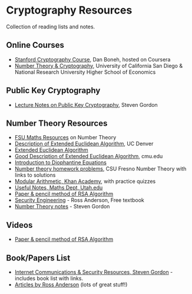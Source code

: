 Cryptography Resources
======================

Collection of reading lists and notes.

Online Courses
--------------
* [Stanford Cryptography Course][11], Dan Boneh, hosted on Coursera
* [Number Theory & Cryptography][12], University of California San Diego & National Research University Higher School of Economics

Public Key Cryptography
-----------------------
* [Lecture Notes on Public Key Cryptography][13], Steven Gordon

Number Theory Resources
-----------------------
* [FSU Maths Resources][1] on Number Theory
* [Description of Extended Euclidean Algorithm][2], UC Denver
* [Extended Euclidean Algorithm][3]
* [Good Description of Extended Euclidean Algorithm][4], cmu.edu
* [Introduction to Diophantine Equations][5]
* [Number theory homework problems][6], CSU Fresno Number Theory with links to solutions
* [Modular Arithmetic, Khan Academy][7], with practice quizzes
* [Useful Notes, Maths Dept, Utah.edu][8]
* [Paper & pencil method of RSA Algorithm][9]
* [Security Engineering][10] - Ross Anderson, Free textbook
* [Number Theory notes][14] - Steven Gordon

Videos
------
* [Paper & pencil method of RSA Algorithm][16]

Book/Papers List
----------------
* [Internet Communications & Security Resources, Steven Gordon][15] - includes book list with links.
* [Articles by Ross Anderson][17] (lots of great stuff!)


[1]: https://www.math.fsu.edu/~pkirby/mad2104/SlideShow/TableofContents.pdf
[2]: http://www-math.ucdenver.edu/~wcherowi/courses/m5410/exeucalg.html
[3]: https://www.extendedeuclideanalgorithm.com/xea.php
[4]: https://www.math.cmu.edu/~bkell/21110-2010s/extended-euclidean.html
[5]: http://www.geometer.org/mathcircles/diophantine.pdf
[6]: http://zimmer.csufresno.edu/~tkelm/teaching/math116/homework/index.shtml
[7]: https://www.khanacademy.org/computing/computer-science/cryptography#modarithmetic
[8]: https://www.math.utah.edu/~fguevara/ACCESS2013/
[9]: https://www.youtube.com/watch?v=kYasb426Yjk
[10]: https://www.cl.cam.ac.uk/~rja14/book.html
[11]: https://www.coursera.org/learn/crypto
[12]: https://www.coursera.org/learn/number-theory-cryptography
[13]: https://sandilands.info/sgordon/teaching/css441y15s2/handouts/css441y15s2l07-public-key-cryptography.pdf
[14]: https://sandilands.info/sgordon/teaching/css441y15s2/topic-number_theory
[15]: https://sandilands.info/sgordon/teaching/resources/study
[16]: https://www.youtube.com/watch?v=kYasb426Yjk
[17]: https://www.cl.cam.ac.uk/~rja14/
